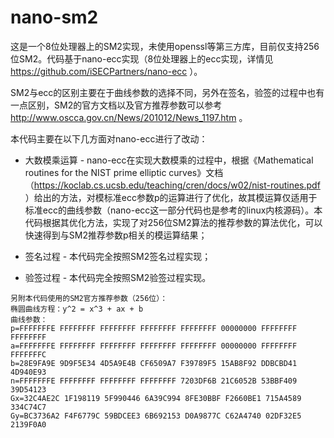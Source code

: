 nano-sm2
========

这是一个8位处理器上的SM2实现，未使用openssl等第三方库，目前仅支持256位SM2。代码基于nano-ecc实现（8位处理器上的ecc实现，详情见 https://github.com/iSECPartners/nano-ecc ）。

SM2与ecc的区别主要在于曲线参数的选择不同，另外在签名，验签的过程中也有一点区别，SM2的官方文档以及官方推荐参数可以参考 http://www.oscca.gov.cn/News/201012/News_1197.htm 。

本代码主要在以下几方面对nano-ecc进行了改动：

 * 大数模乘运算 - nano-ecc在实现大数模乘的过程中，根据《Mathematical routines for the NIST prime elliptic curves》文档（https://koclab.cs.ucsb.edu/teaching/cren/docs/w02/nist-routines.pdf ）给出的方法，对模标准ecc参数p的运算进行了优化，故其模运算仅适用于标准ecc的曲线参数（nano-ecc这一部分代码也是参考的linux内核源码）。本代码根据其优化方法，实现了对256位SM2算法的推荐参数的算法优化，可以快速得到与SM2推荐参数p相关的模运算结果；

 * 签名过程 - 本代码完全按照SM2签名过程实现；

 * 验签过程 - 本代码完全按照SM2验签过程实现。

`另附本代码使用的SM2官方推荐参数（256位）：`  
`椭圆曲线方程：y^2 = x^3 + ax + b`  
`曲线参数：`  
`p=FFFFFFFE FFFFFFFF FFFFFFFF FFFFFFFF FFFFFFFF 00000000 FFFFFFFF FFFFFFFF`  
`a=FFFFFFFE FFFFFFFF FFFFFFFF FFFFFFFF FFFFFFFF 00000000 FFFFFFFF FFFFFFFC`  
`b=28E9FA9E 9D9F5E34 4D5A9E4B CF6509A7 F39789F5 15AB8F92 DDBCBD41 4D940E93`  
`n=FFFFFFFE FFFFFFFF FFFFFFFF FFFFFFFF 7203DF6B 21C6052B 53BBF409 39D54123`  
`Gx=32C4AE2C 1F198119 5F990446 6A39C994 8FE30BBF F2660BE1 715A4589 334C74C7`  
`Gy=BC3736A2 F4F6779C 59BDCEE3 6B692153 D0A9877C C62A4740 02DF32E5 2139F0A0`  

